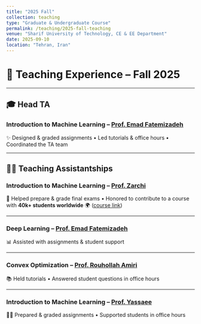 ```yaml
---
title: "2025 Fall"
collection: teaching
type: "Graduate & Undergraduate Course"
permalink: /teaching/2025-fall-teaching
venue: "Sharif University of Technology, CE & EE Department"
date: 2025-09-10
location: "Tehran, Iran"
---
```


# 🍂 Teaching Experience – Fall 2025

---

## 🎓 Head TA  
### **Introduction to Machine Learning** – [Prof. Emad Fatemizadeh](https://scholar.google.com/citations?user=mWCxEvMAAAAJ&hl=en)  
✨ Designed & graded assignments • Led tutorials & office hours • Coordinated the TA team  

---

## 👩‍🏫 Teaching Assistantships  

### **Introduction to Machine Learning** – [Prof. Zarchi](https://scholar.google.com/citations?user=GbJMZLIAAAAJ&hl=en)  
📝 Helped prepare & grade final exams • Honored to contribute to a course with **40k+ students worldwide** 🌍 ([course link](https://www.sharifml.ir/))  

---

### **Deep Learning** – [Prof. Emad Fatemizadeh](https://scholar.google.com/citations?user=mWCxEvMAAAAJ&hl=en)  
📊 Assisted with assignments & student support  

---

### **Convex Optimization** – [Prof. Rouhollah Amiri](https://scholar.google.com/citations?user=sOUZ3cUAAAAJ&hl=en)  
📚 Held tutorials • Answered student questions in office hours  

---

### **Introduction to Machine Learning** – [Prof. Yassaee](https://scholar.google.com/citations?user=Y6vuiBUAAAAJ&hl=en)  
🧑‍💻 Prepared & graded assignments • Supported students in office hours  
